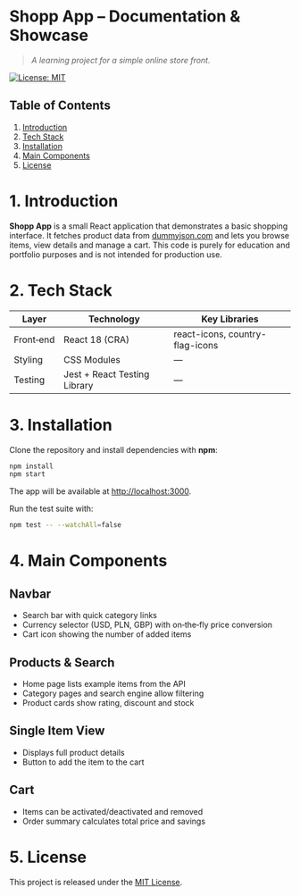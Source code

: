 # Shopp App – Documentation & Showcase

> *A learning project for a simple online store front.*

[![License: MIT](https://img.shields.io/badge/License-MIT-yellow.svg)](LICENSE)

## Table of Contents

1. [Introduction](#1-introduction)
2. [Tech Stack](#2-tech-stack)
3. [Installation](#3-installation)
4. [Main Components](#4-main-components)
5. [License](#5-license)

# 1. Introduction

**Shopp App** is a small React application that demonstrates a basic shopping interface. It fetches product data from [dummyjson.com](https://dummyjson.com/) and lets you browse items, view details and manage a cart. This code is purely for education and portfolio purposes and is not intended for production use.

# 2. Tech Stack

| Layer       | Technology          | Key Libraries |
| ----------- | ------------------- | ------------- |
| Front‑end   | React 18 (CRA)      | react-icons, country-flag-icons |
| Styling     | CSS Modules         | — |
| Testing     | Jest + React Testing Library | — |

# 3. Installation

Clone the repository and install dependencies with **npm**:

```bash
npm install
npm start
```

The app will be available at [http://localhost:3000](http://localhost:3000).

Run the test suite with:

```bash
npm test -- --watchAll=false
```

# 4. Main Components

## Navbar
* Search bar with quick category links
* Currency selector (USD, PLN, GBP) with on‑the‑fly price conversion
* Cart icon showing the number of added items

## Products & Search
* Home page lists example items from the API
* Category pages and search engine allow filtering
* Product cards show rating, discount and stock

## Single Item View
* Displays full product details
* Button to add the item to the cart

## Cart
* Items can be activated/deactivated and removed
* Order summary calculates total price and savings

# 5. License

This project is released under the [MIT License](LICENSE).